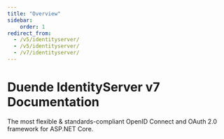 ```yaml
---
title: "Overview"
sidebar:
    order: 1
redirect_from:
  - /v5/identityserver/
  - /v5/identityserver/
  - /v7/identityserver/
---
```


# Duende IdentityServer v7 Documentation
The most flexible & standards-compliant OpenID Connect and OAuth 2.0 framework for ASP.NET Core.
